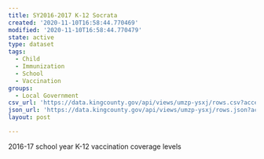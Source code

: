 ```yaml
---
title: SY2016-2017 K-12 Socrata
created: '2020-11-10T16:58:44.770469'
modified: '2020-11-10T16:58:44.770479'
state: active
type: dataset
tags:
  - Child
  - Immunization
  - School
  - Vaccination
groups:
  - Local Government
csv_url: 'https://data.kingcounty.gov/api/views/umzp-ysxj/rows.csv?accessType=DOWNLOAD'
json_url: 'https://data.kingcounty.gov/api/views/umzp-ysxj/rows.json?accessType=DOWNLOAD'
layout: post

---
```

2016-17 school year K-12 vaccination coverage levels
